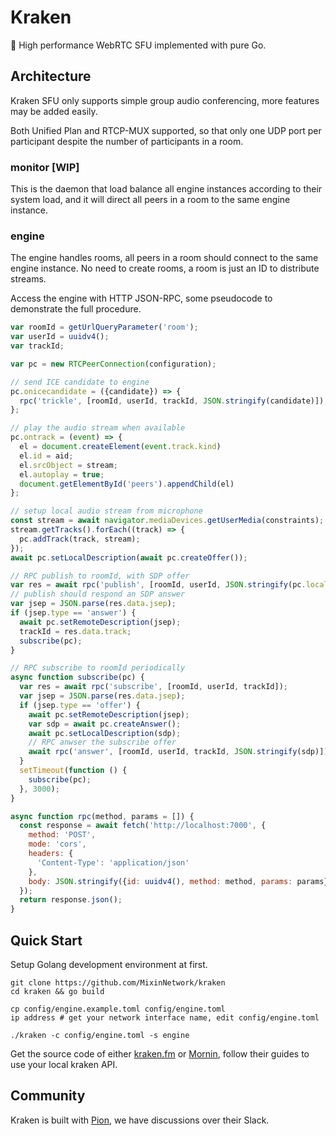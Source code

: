 # Kraken

🐙 High performance WebRTC SFU implemented with pure Go.

## Architecture

Kraken SFU only supports simple group audio conferencing, more features may be added easily.

Both Unified Plan and RTCP-MUX supported, so that only one UDP port per participant despite the number of participants in a room.

### monitor [WIP]

This is the daemon that load balance all engine instances according to their system load, and it will direct all peers in a room to the same engine instance.

### engine

The engine handles rooms, all peers in a room should connect to the same engine instance. No need to create rooms, a room is just an ID to distribute streams.

Access the engine with HTTP JSON-RPC, some pseudocode to demonstrate the full procedure.

```javascript
var roomId = getUrlQueryParameter('room');
var userId = uuidv4();
var trackId;

var pc = new RTCPeerConnection(configuration);

// send ICE candidate to engine
pc.onicecandidate = ({candidate}) => {
  rpc('trickle', [roomId, userId, trackId, JSON.stringify(candidate)]);
};

// play the audio stream when available
pc.ontrack = (event) => {
  el = document.createElement(event.track.kind)
  el.id = aid;
  el.srcObject = stream;
  el.autoplay = true;
  document.getElementById('peers').appendChild(el)
};

// setup local audio stream from microphone
const stream = await navigator.mediaDevices.getUserMedia(constraints);
stream.getTracks().forEach((track) => {
  pc.addTrack(track, stream);
});
await pc.setLocalDescription(await pc.createOffer());

// RPC publish to roomId, with SDP offer
var res = await rpc('publish', [roomId, userId, JSON.stringify(pc.localDescription)]);
// publish should respond an SDP answer
var jsep = JSON.parse(res.data.jsep);
if (jsep.type == 'answer') {
  await pc.setRemoteDescription(jsep);
  trackId = res.data.track;
  subscribe(pc);
}

// RPC subscribe to roomId periodically
async function subscribe(pc) {
  var res = await rpc('subscribe', [roomId, userId, trackId]);
  var jsep = JSON.parse(res.data.jsep);
  if (jsep.type == 'offer') {
    await pc.setRemoteDescription(jsep);
    var sdp = await pc.createAnswer();
    await pc.setLocalDescription(sdp);
    // RPC anwser the subscribe offer
    await rpc('answer', [roomId, userId, trackId, JSON.stringify(sdp)]);
  }
  setTimeout(function () {
    subscribe(pc);
  }, 3000);
}

async function rpc(method, params = []) {
  const response = await fetch('http://localhost:7000', {
    method: 'POST',
    mode: 'cors',
    headers: {
      'Content-Type': 'application/json'
    },
    body: JSON.stringify({id: uuidv4(), method: method, params: params})
  });
  return response.json();
}
```

## Quick Start

Setup Golang development environment at first.

```
git clone https://github.com/MixinNetwork/kraken
cd kraken && go build

cp config/engine.example.toml config/engine.toml
ip address # get your network interface name, edit config/engine.toml

./kraken -c config/engine.toml -s engine
```

Get the source code of either [kraken.fm](https://github.com/MixinNetwork/kraken.fm) or [Mornin](https://github.com/fox-one/mornin.fm), follow their guides to use your local kraken API.

## Community

Kraken is built with [Pion](https://github.com/pion/webrtc), we have discussions over their Slack.
